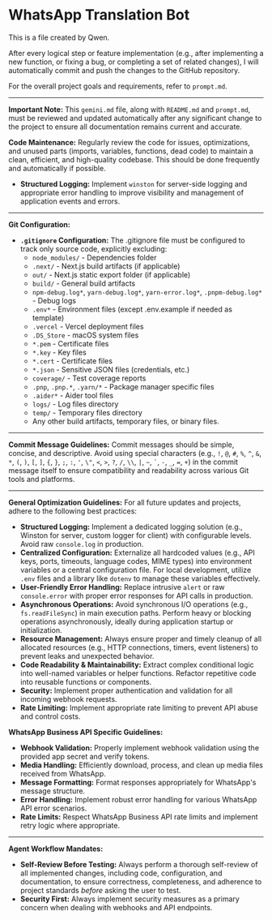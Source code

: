 # WhatsApp Translation Bot

This is a file created by Qwen.

After every logical step or feature implementation (e.g., after implementing a new function, or fixing a bug, or completing a set of related changes), I will automatically commit and push the changes to the GitHub repository.

For the overall project goals and requirements, refer to `prompt.md`.

---

**Important Note:** This `gemini.md` file, along with `README.md` and `prompt.md`, must be reviewed and updated automatically after any significant change to the project to ensure all documentation remains current and accurate.

**Code Maintenance:** Regularly review the code for issues, optimizations, and unused parts (imports, variables, functions, dead code) to maintain a clean, efficient, and high-quality codebase. This should be done frequently and automatically if possible.

*   **Structured Logging:** Implement `winston` for server-side logging and appropriate error handling to improve visibility and management of application events and errors.

---

**Git Configuration:**

*   **`.gitignore` Configuration:** The .gitignore file must be configured to track only source code, explicitly excluding:
    * `node_modules/` - Dependencies folder
    * `.next/` - Next.js build artifacts (if applicable)
    * `out/` - Next.js static export folder (if applicable)  
    * `build/` - General build artifacts
    * `npm-debug.log*`, `yarn-debug.log*`, `yarn-error.log*`, `.pnpm-debug.log*` - Debug logs
    * `.env*` - Environment files (except .env.example if needed as template)
    * `.vercel` - Vercel deployment files
    * `.DS_Store` - macOS system files
    * `*.pem` - Certificate files
    * `*.key` - Key files
    * `*.cert` - Certificate files
    * `*.json` - Sensitive JSON files (credentials, etc.)
    * `coverage/` - Test coverage reports
    * `.pnp`, `.pnp.*`, `.yarn/*` - Package manager specific files
    * `.aider*` - Aider tool files
    * `logs/` - Log files directory
    * `temp/` - Temporary files directory
    * Any other build artifacts, temporary files, or binary files.

---

**Commit Message Guidelines:** Commit messages should be simple, concise, and descriptive. Avoid using special characters (e.g., `!`, `@`, `#`, `%`, `^`, `&`, `*`, `(`, `)`, `[`, `]`, `{`, `}`, `;`, `:`, `'`, `\"`, `<`, `>`, `?`, `/`, `\\`, `|`, `~`, `` ` ``, `-`, `_`, `=`, `+`) in the commit message itself to ensure compatibility and readability across various Git tools and platforms.

---

**General Optimization Guidelines:** For all future updates and projects, adhere to the following best practices:

*   **Structured Logging:** Implement a dedicated logging solution (e.g., Winston for server, custom logger for client) with configurable levels. Avoid raw `console.log` in production.
*   **Centralized Configuration:** Externalize all hardcoded values (e.g., API keys, ports, timeouts, language codes, MIME types) into environment variables or a central configuration file. For local development, utilize `.env` files and a library like `dotenv` to manage these variables effectively.
*   **User-Friendly Error Handling:** Replace intrusive `alert` or raw `console.error` with proper error responses for API calls in production.
*   **Asynchronous Operations:** Avoid synchronous I/O operations (e.g., `fs.readFileSync`) in main execution paths. Perform heavy or blocking operations asynchronously, ideally during application startup or initialization.
*   **Resource Management:** Always ensure proper and timely cleanup of all allocated resources (e.g., HTTP connections, timers, event listeners) to prevent leaks and unexpected behavior.
*   **Code Readability & Maintainability:** Extract complex conditional logic into well-named variables or helper functions. Refactor repetitive code into reusable functions or components.
*   **Security:** Implement proper authentication and validation for all incoming webhook requests.
*   **Rate Limiting:** Implement appropriate rate limiting to prevent API abuse and control costs.

**WhatsApp Business API Specific Guidelines:**

*   **Webhook Validation:** Properly implement webhook validation using the provided app secret and verify tokens.
*   **Media Handling:** Efficiently download, process, and clean up media files received from WhatsApp.
*   **Message Formatting:** Format responses appropriately for WhatsApp's message structure.
*   **Error Handling:** Implement robust error handling for various WhatsApp API error scenarios.
*   **Rate Limits:** Respect WhatsApp Business API rate limits and implement retry logic where appropriate.

---

**Agent Workflow Mandates:**

*   **Self-Review Before Testing:** Always perform a thorough self-review of all implemented changes, including code, configuration, and documentation, to ensure correctness, completeness, and adherence to project standards *before* asking the user to test.
*   **Security First:** Always implement security measures as a primary concern when dealing with webhooks and API endpoints.